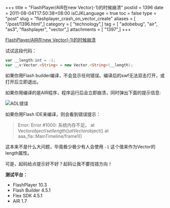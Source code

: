 +++
title = "FlashPlayer/AIR在new Vector(-1)的时候崩溃"
postid = 1396
date = 2011-08-04T17:50:38+08:00
isCJKLanguage = true
toc = false
type = "post"
slug = "flashplayer_crash_on_vector_create"
aliases = [ "/post/1396.html",]
category = [ "technology",]
tag = [ "adobebug", "air", "as3", "flashplayer", "vector",]
attachments = [ "1397",]
+++


[FlashPlayer/AIR在new Vector(-1)的时候崩溃](https://blog.zengrong.net/post/1396.html)

试试这段代码：

``` actionscript
var __length:int = -1;
var __v:Vector.<String> = new Vector.<String>(__length);
```

如果你用Flash builder编译，不会显示任何错误。编译后的swf无法双击打开，或打开后立即退出。

如果你用编译的是AIR程序，程序运行后会立即崩溃，同时弹出下面的提示信息:

![ADL错误][51]

如果你用Flash IDE来编译，则会看到错误提示：

>Error: Error #1000: 系统内存不足。
>	at Vector$object/set length()
>	at Vector$object()
>	at aaa_fla::MainTimeline/frame1()

这本来不是什么大问题，毕竟极少极少有人会使用 `-1` 这个值来作为Vector的length属性。

可是，起码给点提示好不好？起码让我不要找错方向！

**测试平台：**

* FlashPlayer 10.3
* Flash Builder 4.5.1
* Flex SDK 4.5.1
* AIR 1.7

[51]: /uploads/2011/08/flashplayer_crash_vector.png
